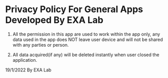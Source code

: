 # Privacy Policy For General Apps Developed By EXA Lab

1. All the permission in this app are used to work within the app only, any data used in the app does NOT leave user device and will not be shared with any parties or person. 

2. All data acquired(if any) will be deleted instantly when user closed the application.

19/1/2022 By EXA Lab
